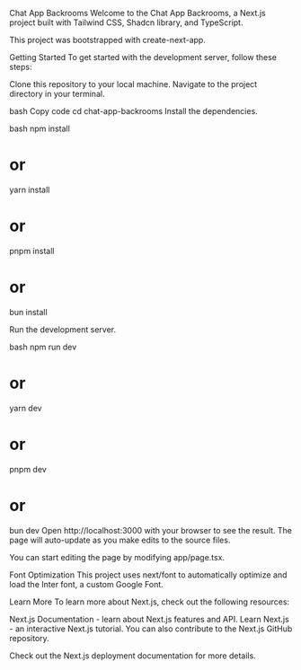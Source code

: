 Chat App Backrooms
Welcome to the Chat App Backrooms, a Next.js project built with Tailwind CSS, Shadcn library, and TypeScript.

This project was bootstrapped with create-next-app.

Getting Started
To get started with the development server, follow these steps:

Clone this repository to your local machine.
Navigate to the project directory in your terminal.

bash
Copy code
cd chat-app-backrooms
Install the dependencies.

bash
npm install

# or

yarn install

# or

pnpm install

# or

bun install

Run the development server.

bash
npm run dev

# or

yarn dev

# or

pnpm dev

# or

bun dev
Open http://localhost:3000 with your browser to see the result. The page will auto-update as you make edits to the source files.

You can start editing the page by modifying app/page.tsx.

Font Optimization
This project uses next/font to automatically optimize and load the Inter font, a custom Google Font.

Learn More
To learn more about Next.js, check out the following resources:

Next.js Documentation - learn about Next.js features and API.
Learn Next.js - an interactive Next.js tutorial.
You can also contribute to the Next.js GitHub repository.

Check out the Next.js deployment documentation for more details.
